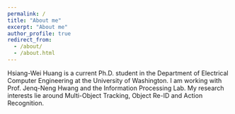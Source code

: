 ```yaml
---
permalink: /
title: "About me"
excerpt: "About me"
author_profile: true
redirect_from: 
  - /about/
  - /about.html
---
```

Hsiang-Wei Huang is a current Ph.D. student in the Department of Electrical Computer Engineering at the University of Washington. I am working with Prof. Jenq-Neng Hwang and the Information Processing Lab. My research interests lie around Multi-Object Tracking, Object Re-ID and Action Recognition.